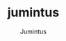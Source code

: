 ---
layout: project

permalink: /projetos/jumintus/

title: jumintus
subtitle: "Jumintus"

duration: 2020 - 2021

excerpt: "Haiô Silver! Sistema de Helpdesk Go Horse (com Asana)."

categories: 
 - projects
 - tools
 
tags:
  - php
  - javascript
  - bootstrap
  - phpmailer
  - fontawesome
  - fileinput
  - ticket
  - helpdesk
  - asana
---